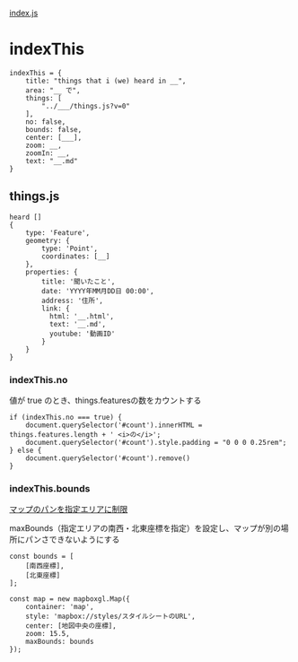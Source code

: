 [index.js](index.js)

# indexThis
```
indexThis = {
    title: "things that i (we) heard in __",
    area: "__ で",
    things: [
        "../___/things.js?v=0"
    ],
    no: false,
    bounds: false,
    center: [___],
    zoom: __,
    zoomIn: __,
    text: "__.md"
}
```

## things.js
```
heard []
{
    type: 'Feature',
    geometry: {
        type: 'Point',
        coordinates: [__]
    },
    properties: {
        title: '聞いたこと',
        date: 'YYYY年MM月DD日 00:00',
        address: '住所',
        link: {
          html: '__.html',
          text: '__.md',
          youtube: '動画ID'
        }
    }
}
```

### indexThis.no
値が true のとき、things.featuresの数をカウントする
```
if (indexThis.no === true) {
    document.querySelector('#count').innerHTML = things.features.length + ' <i>の</i>';
    document.querySelector('#count').style.padding = "0 0 0 0.25rem";
} else {
    document.querySelector('#count').remove()
}
```

### indexThis.bounds
[マップのパンを指定エリアに制限](https://docs.mapbox.com/jp/mapbox-gl-js/example/restrict-bounds/)

maxBounds（指定エリアの南西・北東座標を指定）を設定し、マップが別の場所にパンさできないようにする

```
const bounds = [
    [南西座標],
    [北東座標]
];

const map = new mapboxgl.Map({
    container: 'map',
    style: 'mapbox://styles/スタイルシートのURL',
    center: [地図中央の座標],
    zoom: 15.5,
    maxBounds: bounds
});
```